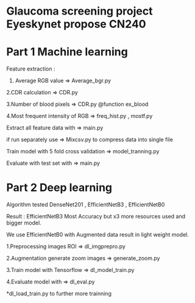 # Glaucoma screening project Eyeskynet propose CN240
# Part 1 Machine learning
Feature extraction :

1. Average RGB value => Average_bgr.py

2.CDR calculation => CDR.py

3.Number of blood pixels => CDR.py @function ex_blood

4.Most frequent intensity of RGB => freq_hist.py , mostf.py

Extract all feature data with => main.py

if run separately use => Mixcsv.py to compress data into single file

Train model with 5 fold cross validation => model_tranning.py

Evaluate with test set with => main.py

# Part 2 Deep learning
Algorithm tested DenseNet201 , EfficientNetB3 , EfficientNetB0

Result : EfficientNetB3 Most Accuracy but x3 more resources used and bigger model.

We use EfficientNetB0 with Augmented data result in light weight model.

1.Preprocessing images ROI => dl_imgprepro.py

2.Augmentation generate zoom images => generate_zoom.py

3.Train model with Tensorflow => dl_model_train.py

4.Evaluate model with => dl_eval.py

*dl_load_train.py to further more trainning

